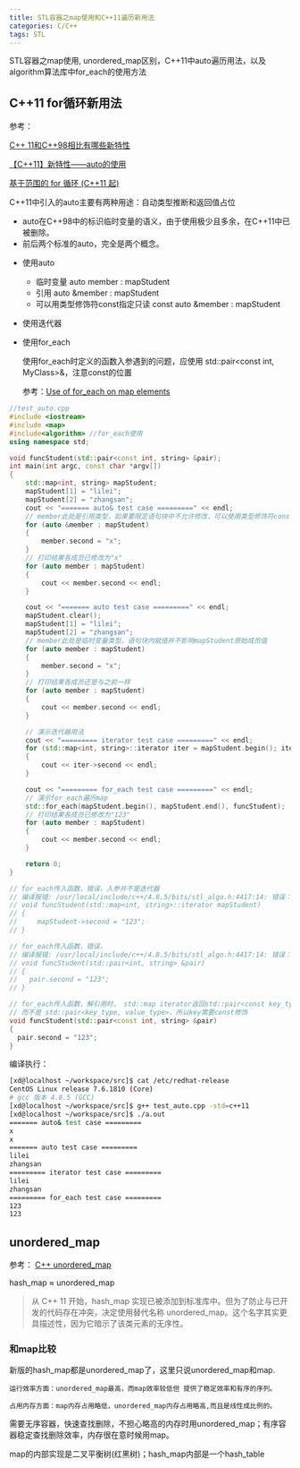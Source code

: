 ```yaml
---
title: STL容器之map使用和C++11遍历新用法
categories: C/C++
tags: STL
---
```


STL容器之map使用, unordered_map区别，C++11中auto遍历用法，以及algorithm算法库中for_each的使用方法

## C++11 for循环新用法

参考：

[C++ 11和C++98相比有哪些新特性](https://www.cnblogs.com/harlanc/p/6504431.html)

[【C++11】新特性——auto的使用](https://blog.csdn.net/huang_xw/article/details/8760403)

[基于范围的 for 循环 (C++11 起)](https://zh.cppreference.com/w/cpp/language/range-for)

C++11中引入的auto主要有两种用途：自动类型推断和返回值占位

- auto在C++98中的标识临时变量的语义，由于使用极少且多余，在C++11中已被删除。
- 前后两个标准的auto，完全是两个概念。

* 使用auto
    - 临时变量 auto member : mapStudent
    - 引用 auto &member : mapStudent
    - 可以用类型修饰符const指定只读 const auto &member : mapStudent

* 使用迭代器

* 使用for_each

    使用for_each时定义的函数入参遇到的问题，应使用 std::pair<const int, MyClass>&，注意const的位置

    参考：[Use of for_each on map elements](https://stackoverflow.com/questions/2850312/use-of-for-each-on-map-elements#)

```cpp
//test_auto.cpp
#include <iostream>
#include <map>
#include<algorithm> //for_each使用
using namespace std;

void funcStudent(std::pair<const int, string> &pair);
int main(int argc, const char *argv[])
{
    std::map<int, string> mapStudent;
    mapStudent[1] = "lilei";
    mapStudent[2] = "zhangsan";
    cout << "======= auto& test case =========" << endl;
    // member此处是引用类型，如果要限定语句块中不允许修改，可以使用类型修饰符const指定: const auto &
    for (auto &member : mapStudent)
    {
        member.second = "x";
    }
    // 打印结果各成员已修改为"x"
    for (auto member : mapStudent)
    {
        cout << member.second << endl;
    }

    cout << "======= auto test case =========" << endl;
    mapStudent.clear();
    mapStudent[1] = "lilei";
    mapStudent[2] = "zhangsan";
    // member此处是临时变量类型，语句块内赋值并不影响mapStudent原始成员值
    for (auto member : mapStudent)
    {
        member.second = "x";
    }
    // 打印结果各成员还是与之前一样
    for (auto member : mapStudent)
    {
        cout << member.second << endl;
    }

    // 演示迭代器用法
    cout << "========= iterator test case =========" << endl;
    for (std::map<int, string>::iterator iter = mapStudent.begin(); iter != mapStudent.end(); iter++)
    {
        cout << iter->second << endl;
    }

    cout << "========= for_each test case =========" << endl;
    // 演示for_each遍历map
    std::for_each(mapStudent.begin(), mapStudent.end(), funcStudent);
    // 打印结果各成员已修改为"123"
    for (auto member : mapStudent)
    {
        cout << member.second << endl;
    }

    return 0;
}

// for_each传入函数，错误，入参并不是迭代器
// 编译报错: /usr/local/include/c++/4.8.5/bits/stl_algo.h:4417:14: 错误：将类型为‘std::_Rb_tree_iterator<std::pair<const int, std::basic_string<char> > >&’的引用初始化为类型为‘std::pair<const int, std::basic_string<char> >’的表达式无效
// void funcStudent(std::map<int, string>::iterator mapStudent)
// {
//     mapStudent->second = "123";
// }

// for_each传入函数，错误，
// 编译报错: /usr/local/include/c++/4.8.5/bits/stl_algo.h:4417:14: 错误：将类型为‘std::pair<int, std::basic_string<char> >&’的引用初始化为类型为‘std::pair<const int, std::basic_string<char> >’的表达式无效__f(*__first);
// void funcStudent(std::pair<int, string> &pair)
// {
//   pair.second = "123";
// }

// for_each传入函数，解引用时， std::map iterator返回std::pair<const key_type, value_type>,
// 而不是 std::pair<key_type, value_type>，所以key需要const修饰
void funcStudent(std::pair<const int, string> &pair)
{
  pair.second = "123";
}
```

编译执行：

```sh
[xd@localhost ~/workspace/src]$ cat /etc/redhat-release
CentOS Linux release 7.6.1810 (Core)
# gcc 版本 4.8.5 (GCC)
[xd@localhost ~/workspace/src]$ g++ test_auto.cpp -std=c++11
[xd@localhost ~/workspace/src]$ ./a.out
======= auto& test case =========
x
x
======= auto test case =========
lilei
zhangsan
========= iterator test case =========
lilei
zhangsan
========= for_each test case =========
123
123
```

## unordered_map

参考：
[C++ unordered_map](https://www.jianshu.com/p/56bb01df8ac7)

hash_map ≈ unordered_map

>从 C++ 11 开始，hash_map 实现已被添加到标准库中。但为了防止与已开发的代码存在冲突，决定使用替代名称 unordered_map。这个名字其实更具描述性，因为它暗示了该类元素的无序性。

### 和map比较

新版的hash_map都是unordered_map了，这里只说unordered_map和map.

    运行效率方面：unordered_map最高，而map效率较低但 提供了稳定效率和有序的序列。

    占用内存方面：map内存占用略低，unordered_map内存占用略高,而且是线性成比例的。

需要无序容器，快速查找删除，不担心略高的内存时用unordered_map；有序容器稳定查找删除效率，内存很在意时候用map。

map的内部实现是二叉平衡树(红黑树)；hash_map内部是一个hash_table

